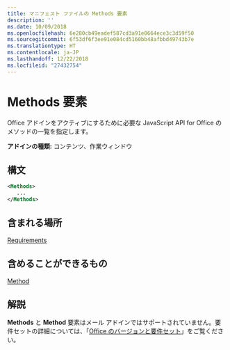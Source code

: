 ```yaml
---
title: マニフェスト ファイルの Methods 要素
description: ''
ms.date: 10/09/2018
ms.openlocfilehash: 6e280cb49eadef587cd3a91e0664ece3c3d59f50
ms.sourcegitcommit: 6f53df6f3ee91e084cd5160bb48afbbd49743b7e
ms.translationtype: HT
ms.contentlocale: ja-JP
ms.lasthandoff: 12/22/2018
ms.locfileid: "27432754"
---
```

# <a name="methods-element"></a>Methods 要素

Office アドインをアクティブにするために必要な JavaScript API for Office のメソッドの一覧を指定します。

**アドインの種類:** コンテンツ、作業ウィンドウ

## <a name="syntax"></a>構文

```XML
<Methods>
   ...
</Methods>
```

## <a name="contained-in"></a>含まれる場所

[Requirements](requirements.md)

## <a name="can-contain"></a>含めることができるもの

[Method](method.md)

## <a name="remarks"></a>解説

**Methods** と **Method** 要素はメール アドインではサポートされていません。要件セットの詳細については、「[Office のバージョンと要件セット](https://docs.microsoft.com/office/dev/add-ins/develop/office-versions-and-requirement-sets)」をご覧ください。

